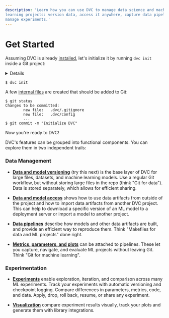 ```yaml
---
description: 'Learn how you can use DVC to manage data science and machine
learning projects: version data, access it anywhere, capture data pipelines, and
manage experiments.'
---
```


# Get Started

Assuming DVC is already [installed](/doc/install), let's initialize it by
running `dvc init` inside a Git project:

<details>

### ⚙️ Expand to prepare the project.

We'll be building an NLP project from scratch together. The end result is
published on [GitHub](https://github.com/iterative/example-get-started) -- feel
free to clone the repo.

Let's start with `git init`:

```dvc
$ mkdir example-get-started
$ cd example-get-started
$ git init
```

</details>

```dvc
$ dvc init
```

A few [internal files](/doc/user-guide/project-structure/internal-files) are
created that should be added to Git:

```dvc
$ git status
Changes to be committed:
        new file:   .dvc/.gitignore
        new file:   .dvc/config
        ...
$ git commit -m "Initialize DVC"
```

Now you're ready to DVC!

DVC's features can be grouped into functional components. You can explore them
in two independent trails:

### Data Management

- [**Data and model versioning**](/doc/start/data-and-model-versioning) (try
  this next) is the base layer of DVC for large files, datasets, and machine
  learning models. Use a regular Git workflow, but without storing large files
  in the repo (think "Git for data"). Data is stored separately, which allows
  for efficient sharing.

- [**Data and model access**](/doc/start/data-and-model-access) shows how to use
  data artifacts from outside of the project and how to import data artifacts
  from another DVC project. This can help to download a specific version of an
  ML model to a deployment server or import a model to another project.

- [**Data pipelines**](/doc/start/data-pipelines) describe how models and other
  data artifacts are built, and provide an efficient way to reproduce them.
  Think "Makefiles for data and ML projects" done right.

- [**Metrics, parameters, and plots**](/doc/start/metrics-parameters-plots) can
  be attached to pipelines. These let you capture, navigate, and evaluate ML
  projects without leaving Git. Think "Git for machine learning".

### Experimentation

- [**Experiments**](/doc/start/experiments) enable exploration, iteration, and
  comparison across many ML experiments. Track your experiments with automatic
  versioning and checkpoint logging. Compare differences in parameters, metrics,
  code, and data. Apply, drop, roll back, resume, or share any experiment.

- [**Visualization**](/doc/start/experiments/visualization) compare experiment
  results visually, track your plots and generate them with library
  integrations.
